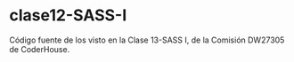 # clase12-SASS-I
Código fuente de los visto en la Clase 13-SASS I, de la Comisión DW27305 de CoderHouse. 
